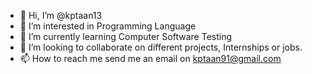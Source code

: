 - 👋 Hi, I’m @kptaan13
- 👀 I’m interested in Programming Language
- 🌱 I’m currently learning Computer Software Testing
- 💞️ I’m looking to collaborate on different projects, Internships or jobs.
- 📫 How to reach me send me an email on kptaan91@gmail.com

<!---
kptaan13/kptaan13 is a ✨ special ✨ repository because its `README.md` (this file) appears on your GitHub profile.
You can click the Preview link to take a look at your changes.
--->
